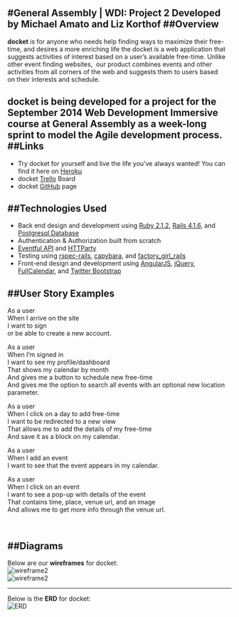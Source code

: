 #General Assembly | WDI: Project 2
Developed by Michael Amato and Liz Korthof
##Overview
---
**docket** is for anyone who needs help finding ways to maximize their free-time, and desires a more enriching life the docket is a web application that suggests activities of interest based on a user’s available free-time.  Unlike other event finding websites, 
our product combines events and other activities from all corners of the web and suggests them to users based on their interests and schedule.

docket is being developed for a project for the September 2014 Web Development Immersive course at General Assembly as a week-long sprint to model the Agile development process. 
<br />
##Links
---
* Try docket for yourself and live the life you've always wanted!  You can find it here on [Heroku](https://docket-app.herokuapp.com/)
* docket [Trello](https://trello.com/b/Pi3aeyxS/docket) Board
* docket [GitHub](https://github.com/eliza-irene/docket) page


##Technologies Used
---
* Back end design and development using [Ruby 2.1.2](https://www.ruby-lang.org/en/), [Rails 4.1.6](http://weblog.rubyonrails.org/), and [Postgresql Database](http://www.postgresql.org/)
* Authentication & Authorization built from scratch
* [Eventful API](http://api.eventful.com/) and [HTTParty](https://github.com/jnunemaker/httparty)
* Testing using [rspec-rails](https://github.com/rspec/rspec-rails), [capybara](https://github.com/jnicklas/capybara), and [factory_girl_rails](https://github.com/thoughtbot/factory_girl_rails)
* Front-end design and development using [AngularJS](https://angularjs.org/), [jQuery](http://jquery.com/), [FullCalendar](http://fullcalendar.io/), and [Twitter Bootstrap](http://getbootstrap.com/) 

##User Story Examples
---

As a user</br>
When I arrive on the site</br>
I want to sign</br>
or be able to create a new account.</br>


As a user </br>
When I’m signed in </br>
I want to see my profile/dashboard</br>
That shows my calendar by month </br>
And gives me a button to schedule new free-time</br>
And gives me the option to search all events with an optional new location parameter.</br>


As a user</br>
When I click on a day to add free-time</br>
I want to be redirected to a new view</br>
That allows me to add the details of my free-time</br>
And save it as a block on my calendar.</br>


As a user </br>
When I add an event</br>
I want to see that the event appears in my calendar.</br>


As a user</br>
When I click on an event</br>
I want to see a pop-up with details of the event</br>
That contains time, place, venue url, and an image</br>
And allows me to get more info through the venue url.</br>

<br />

##Diagrams
---
Below are our **wireframes** for docket: <br />
![wireframe2](//i.imgur.com/1TEzwFZ.jpg) <br />
![wireframe2](//i.imgur.com/mDYjrQf.jpg) <br />

---

Below is the **ERD** for docket: <br />
![ERD](//i.imgur.com/HVZ9uzV.png)
